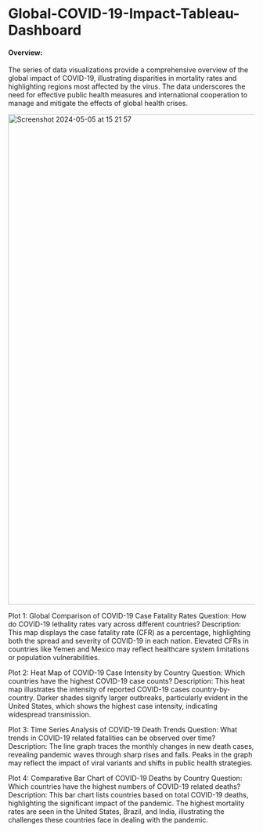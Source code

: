 # Global-COVID-19-Impact-Tableau-Dashboard

#### Overview:
The series of data visualizations provide a comprehensive overview of the global impact of COVID-19, illustrating disparities in mortality rates and highlighting regions most affected by the virus. The data underscores the need for effective public health measures and international cooperation to manage and mitigate the effects of global health crises.

<img width="1000" alt="Screenshot 2024-05-05 at 15 21 57" src="https://github.com/luna1221/Global-COVID-19-Impact-Tableau-Dashboard/assets/122708598/03b2142f-bda3-4720-b50c-887866042dcb">

Plot 1: Global Comparison of COVID-19 Case Fatality Rates
Question: How do COVID-19 lethality rates vary across different countries?
Description: This map displays the case fatality rate (CFR) as a percentage, highlighting both the spread and severity of COVID-19 in each nation. Elevated CFRs in countries like Yemen and Mexico may reflect healthcare system limitations or population vulnerabilities.

Plot 2: Heat Map of COVID-19 Case Intensity by Country
Question: Which countries have the highest COVID-19 case counts?
Description: This heat map illustrates the intensity of reported COVID-19 cases country-by-country. Darker shades signify larger outbreaks, particularly evident in the United States, which shows the highest case intensity, indicating widespread transmission.

Plot 3: Time Series Analysis of COVID-19 Death Trends
Question: What trends in COVID-19 related fatalities can be observed over time?
Description: The line graph traces the monthly changes in new death cases, revealing pandemic waves through sharp rises and falls. Peaks in the graph may reflect the impact of viral variants and shifts in public health strategies.

Plot 4: Comparative Bar Chart of COVID-19 Deaths by Country
Question: Which countries have the highest numbers of COVID-19 related deaths?
Description: This bar chart lists countries based on total COVID-19 deaths, highlighting the significant impact of the pandemic. The highest mortality rates are seen in the United States, Brazil, and India, illustrating the challenges these countries face in dealing with the pandemic.







